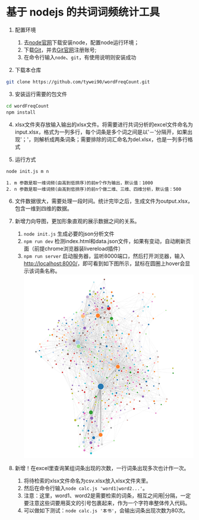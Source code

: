 # 基于 nodejs 的共词词频统计工具

1. 配置环境
    1. 去[node官网](https://nodejs.org/en/)下载安装node，配置node运行环境；
    2. 下载[Git](https://git-scm.com/downloads)，并去[Git官网](https://github.com/)注册账号; 
    3. 在命令行输入`node`、`git`，有使用说明则安装成功

2. 下载本仓库
```bash
git clone https://github.com/tywei90/wordFreqCount.git
```

3. 安装运行需要的包文件
```bash
cd wordFreqCount
npm install
```

4. xlsx文件夹存放输入输出的xlsx文件。将需要进行共词分析的excel文件命名为input.xlsx，格式为一列多行，每个词条是多个词之间是以'－'分隔开，如果出现'；'，则解析成两条词条；需要排除的词汇命名为del.xlsx，也是一列多行格式

5. 运行方式
```bash
node init.js m n
```

    1. m 参数是取一维词频(由高到低排序)的前m个作为输出，默认值：1000
    2. n 参数是取一维词频(由高到低排序)的前n个做二维、三维、四维分析，默认值：500

6. 文件数据很大，需要处理一段时间。统计完毕之后，生成文件为output.xlsx，包含一维到四维的数据。

7. 新增力向导图，更加形象直观的展示数据之间的关系。  
    1. `node init.js` 生成必要的json分析文件  
    2. `npm run dev` 检测index.html和data.json文件，如果有变动，自动刷新页面（前提chrome浏览器装livereload插件）  
    3. `npm run server` 启动服务器，监听8000端口，然后打开浏览器，输入[http://localhost:8000/](http://localhost:8000/)，即可看到如下图所示，鼠标在圆圈上hover会显示该词条名称。
    ![力向导图](./dist/graph.jpg "力向导图")  

8. 新增！在excel里查询某组词条出现的次数，一行词条出现多次也计作一次。
    1. 将待检索的xlsx文件命名为csv.xlsx放入xlsx文件夹里。
    2. 然后在命令行输入`node calc.js 'word1|word2...'`。
    3. 注意：这里，word1、word2是需要检索的词条，相互之间用|分隔，一定要注意这些词要用英文的引号包裹起来，作为一个字符串整体传入代码。
    4. 可以做如下测试：`node calc.js '本书'`，会输出词条出现次数为80次。





